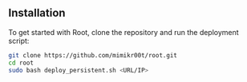 ## Installation

To get started with Root, clone the repository and run the deployment script:

```bash
git clone https://github.com/mimikr00t/root.git
cd root
sudo bash deploy_persistent.sh <URL/IP>
